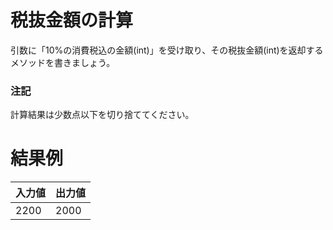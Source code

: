 # 税抜金額の計算

引数に「10%の消費税込の金額(int)」を受け取り、その税抜金額(int)を返却するメソッドを書きましょう。

### 注記

計算結果は少数点以下を切り捨ててください。

# 結果例

|入力値|出力値|
|---|---|
|2200|2000|
